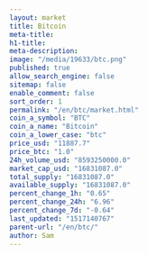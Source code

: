 ```yaml
---
layout: market
title: Bitcoin
meta-title: 
h1-title: 
meta-description: 
image: "/media/19633/btc.png"
published: true
allow_search_engine: false
sitemap: false
enable_comment: false
sort_order: 1
permalink: "/en/btc/market.html"
coin_a_symbol: "BTC"
coin_a_name: "Bitcoin"
coin_a_lower_case: "btc"
price_usd: "11887.7"
price_btc: "1.0"
24h_volume_usd: "8593250000.0"
market_cap_usd: "16831087.0"
total_supply: "16831087.0"
available_supply: "16831087.0"
percent_change_1h: "0.65"
percent_change_24h: "6.96"
percent_change_7d: "-0.64"
last_updated: "1517140767"
parent-url: "/en/btc/"
author: Sam
---
```



